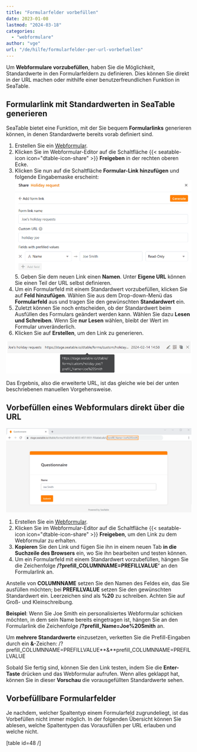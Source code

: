 ```yaml
---
title: "Formularfelder vorbefüllen"
date: 2023-01-08
lastmod: "2024-03-18"
categories: 
  - "webformulare"
author: "vge"
url: "/de/hilfe/formularfelder-per-url-vorbefuellen"
---
```


Um **Webformulare vorzubefüllen**, haben Sie die Möglichkeit, Standardwerte in den Formularfeldern zu definieren. Dies können Sie direkt in der URL machen oder mithilfe einer benutzerfreundlichen Funktion in SeaTable.

## Formularlink mit Standardwerten in SeaTable generieren

SeaTable bietet eine Funktion, mit der Sie bequem **Formularlinks** generieren können, in denen Standardwerte bereits vorab definiert sind.

1. Erstellen Sie ein [Webformular](https://seatable.io/docs/webformulare/webformulare/).
2. Klicken Sie im Webformular-Editor auf die Schaltfläche {{< seatable-icon icon="dtable-icon-share" >}} **Freigeben** in der rechten oberen Ecke.
3. Klicken Sie nun auf die Schaltfläche **Formular-Link hinzufügen** und folgende Eingabemaske erscheint:
![Vorbefüllte Werte in benutzerdefinierten Formularlinks](images/Vorbefuellte-Werte-in-benutzerdefinierten-Formularlinks.png)5. Geben Sie dem neuen Link einen **Namen**. Unter **Eigene URL** können Sie einen Teil der URL selbst definieren.
6. Um ein Formularfeld mit einem Standardwert vorzubefüllen, klicken Sie auf **Feld hinzufügen**. Wählen Sie aus dem Drop-down-Menü das **Formularfeld** aus und tragen Sie den gewünschten **Standardwert** ein.
7. Zuletzt können Sie noch entscheiden, ob der Standardwert beim Ausfüllen des Formulars geändert werden kann. Wählen Sie dazu **Lesen und Schreiben**. Wenn Sie **nur Lesen** wählen, bleibt der Wert im Formular unveränderlich.
8. Klicken Sie auf **Erstellen**, um den Link zu generieren.

![Benutzerdefinierter Formularlink mit vorausgefülltem Wert](images/Benutzerdefinierter-Formularlink-mit-vorausgefuelltem-Wert.png)

Das Ergebnis, also die erweiterte URL, ist das gleiche wie bei der unten beschriebenen manuellen Vorgehensweise.

## Vorbefüllen eines Webformulars direkt über die URL

![Webformular vorausfüllen](images/prefill.png)

1. Erstellen Sie ein [Webformular](https://seatable.io/docs/webformulare/webformulare/).
2. Klicken Sie im Webformular-Editor auf die Schaltfläche {{< seatable-icon icon="dtable-icon-share" >}} **Freigeben**, um den Link zu dem Webformular zu erhalten.
3. **Kopieren** Sie den Link und fügen Sie ihn in einem neuen Tab **in die Suchzeile des Browsers** ein, wo Sie ihn bearbeiten und testen können.
4. Um ein Formularfeld mit einem Standardwert vorzubefüllen, hängen Sie die Zeichenfolge **/?prefill\_COLUMNNAME=PREFILLVALUE‘** an den Formularlink an.

Anstelle von **COLUMNNAME** setzen Sie den Namen des Feldes ein, das Sie ausfüllen möchten; bei **PREFILLVALUE** setzen Sie den gewünschten Standardwert ein. Leerzeichen sind als **%20** zu schreiben. Achten Sie auf Groß- und Kleinschreibung.

**Beispiel**: Wenn Sie Joe Smith ein personalisiertes Webformular schicken möchten, in dem sein Name bereits eingetragen ist, hängen Sie an den Formularlink die Zeichenfolge **/?prefill\_Name=Joe%20Smith** an.

Um **mehrere Standardwerte** einzusetzen, verketten Sie die Prefill-Eingaben durch ein **&**\-Zeichen: /?prefill\_COLUMNNAME=PREFILLVALUE**&**prefill\_COLUMNNAME=PREFILLVALUE

Sobald Sie fertig sind, können Sie den Link testen, indem Sie die **Enter-Taste** drücken und das Webformular aufrufen. Wenn alles geklappt hat, können Sie in dieser **Vorschau** die vorausgefüllten Standardwerte sehen.

## Vorbefüllbare Formularfelder

Je nachdem, welcher Spaltentyp einem Formularfeld zugrundeliegt, ist das Vorbefüllen nicht immer möglich. In der folgenden Übersicht können Sie ablesen, welche Spaltentypen das Vorausfüllen per URL erlauben und welche nicht.

\[table id=48 /\]
